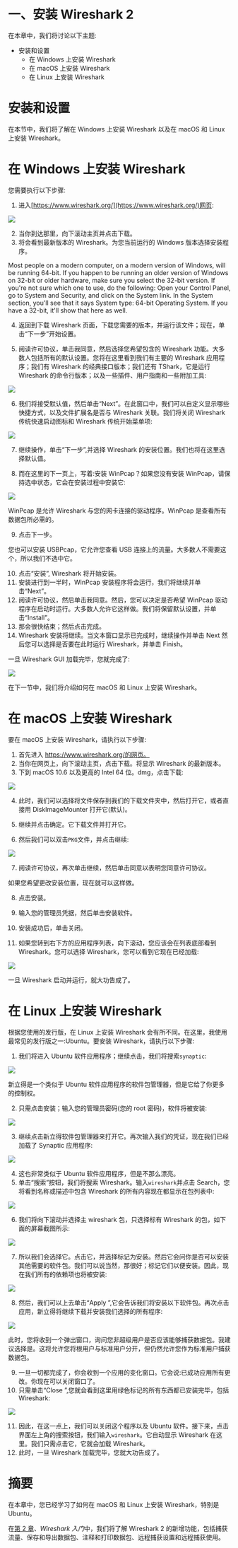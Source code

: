 # 一、安装 Wireshark 2

在本章中，我们将讨论以下主题:

*   安装和设置
    *   在 Windows 上安装 Wireshark
    *   在 macOS 上安装 Wireshark
    *   在 Linux 上安装 Wireshark

# 安装和设置

在本节中，我们将了解在 Windows 上安装 Wireshark 以及在 macOS 和 Linux 上安装 Wireshark。

# 在 Windows 上安装 Wireshark

您需要执行以下步骤:

1.  进入[https://www.wireshark.org/](https://www.wireshark.org/)网页:

![](Images/74ac8739-0f81-48c4-ade8-d1f1135a88f7.png)

2.  当你到达那里，向下滚动主页并点击下载。
3.  将会看到最新版本的 Wireshark。为您当前运行的 Windows 版本选择安装程序。

Most people on a modern computer, on a modern version of Windows, will be running 64-bit.
If you happen to be running an older version of Windows on 32-bit or older hardware, make sure you select the 32-bit version. If you're not sure which one to use, do the following:
Open your Control Panel, go to System and Security, and click on the System link. In the System section, you'll see that it says System type: 64-bit Operating System. If you have a 32-bit, it'll show that here as well.

4.  返回到下载 Wireshark 页面，下载您需要的版本，并运行该文件；现在，单击“下一步”开始设置。

5.  阅读许可协议，单击我同意，然后选择您希望包含的 Wireshark 功能。大多数人包括所有的默认设置。您将在这里看到我们有主要的 Wireshark 应用程序；我们有 Wireshark 的经典接口版本；我们还有 TShark，它是运行 Wireshark 的命令行版本；以及一些插件、用户指南和一些附加工具:

![](Images/7a46ab56-17f6-44ef-b9e0-b1d66c696599.png)

6.  我们将接受默认值，然后单击“Next”。在此窗口中，我们可以自定义显示哪些快捷方式，以及文件扩展名是否与 Wireshark 关联。我们将关闭 Wireshark 传统快速启动图标和 Wireshark 传统开始菜单项:

![](Images/2f8d500c-f78d-43f4-abbd-9f17168815be.png)

7.  继续操作，单击“下一步”,并选择 Wireshark 的安装位置。我们也将在这里选择默认值。

8.  而在这里的下一页上，写着:安装 WinPcap？如果您没有安装 WinPcap，请保持选中状态，它会在安装过程中安装它:

![](Images/aa59f7fb-0006-454d-aa41-5a39270bbbf0.png)

WinPcap 是允许 Wireshark 与您的网卡连接的驱动程序。WinPcap 是查看所有数据包所必需的。

9.  点击下一步。

您也可以安装 USBPcap，它允许您查看 USB 连接上的流量。大多数人不需要这个，所以我们不选中它。

10.  点击“安装”, Wireshark 将开始安装。
11.  安装进行到一半时，WinPcap 安装程序将会运行，我们将继续并单击“Next”。
12.  阅读许可协议，然后单击我同意。然后，您可以决定是否希望 WinPcap 驱动程序在启动时运行。大多数人允许它这样做。我们将保留默认设置，并单击“Install”。
13.  那会很快结束；然后点击完成。
14.  Wireshark 安装将继续。当文本窗口显示已完成时，继续操作并单击 Next 然后您可以选择是否要在此时运行 Wireshark，并单击 Finish。

一旦 Wireshark GUI 加载完毕，您就完成了:

![](Images/0c645395-d85e-43c5-8a19-2becadc1f803.png)

在下一节中，我们将介绍如何在 macOS 和 Linux 上安装 Wireshark。

# 在 macOS 上安装 Wireshark

要在 macOS 上安装 Wireshark，请执行以下步骤:

1.  首先进入 https://www.wireshark.org/的网页。
2.  当你在网页上，向下滚动主页，点击下载。将显示 Wireshark 的最新版本。
3.  下到 macOS 10.6 以及更高的 Intel 64 位。dmg，点击下载:

![](Images/0700517d-05f1-448d-99a5-01ba2f2f25ef.png)

4.  此时，我们可以选择将文件保存到我们的下载文件夹中，然后打开它，或者直接用 DiskImageMounter 打开它(默认)。
5.  继续并点击确定。它下载文件并打开它。

6.  然后我们可以双击`PKG`文件，并点击继续:

![](Images/5211194c-31df-4916-afbc-51398fc5bfcf.png)

7.  阅读许可协议，再次单击继续，然后单击同意以表明您同意许可协议。

如果您希望更改安装位置，现在就可以这样做。

8.  点击安装。
9.  输入您的管理员凭据，然后单击安装软件。
10.  安装成功后，单击关闭。

11.  如果您转到右下方的应用程序列表，向下滚动，您应该会在列表底部看到 Wireshark。您可以选择 Wireshark，您可以看到它现在已经加载:

![](Images/cb830de1-eb34-4583-9f51-673fb7d23e0b.png)

一旦 Wireshark 启动并运行，就大功告成了。

# 在 Linux 上安装 Wireshark

根据您使用的发行版，在 Linux 上安装 Wireshark 会有所不同。在这里，我使用最常见的发行版之一:Ubuntu。要安装 Wireshark，请执行以下步骤:

1.  我们将进入 Ubuntu 软件应用程序；继续点击，我们将搜索`synaptic`:

![](Images/0538acfa-61a4-448c-bb6e-43c45a0bac7f.png)

新立得是一个类似于 Ubuntu 软件应用程序的软件包管理器，但是它给了你更多的控制权。

2.  只需点击安装；输入您的管理员密码(您的 root 密码)，软件将被安装:

![](Images/72c2c9e1-9985-41fa-a1ef-0165f355a685.png)

3.  继续点击新立得软件包管理器来打开它。再次输入我们的凭证，现在我们已经加载了 Synaptic 应用程序:

![](Images/ebdf66df-ccdf-4372-881b-9f8a5e84eba0.png)

4.  这也非常类似于 Ubuntu 软件应用程序，但是不那么漂亮。
5.  单击“搜索”按钮，我们将搜索 Wireshark。输入`wireshark`并点击 Search，您将看到名称或描述中包含 Wireshark 的所有内容现在都显示在包列表中:

![](Images/a1aa5552-c96f-4808-bcc7-865f2a3ca209.png)

6.  我们将向下滚动并选择主 wireshark 包，只选择标有 Wireshark 的包，如下面的屏幕截图所示:

![](Images/34ed06fb-0bdd-4789-9c3d-d5cf86e1c2a1.png)

7.  所以我们会选择它。点击它，并选择标记为安装。然后它会问你是否可以安装其他需要的软件包。我们可以说当然，那很好；标记它们以便安装。因此，现在我们所有的依赖项也将被安装:

![](Images/b1310a38-f9d2-407c-a354-2f458ab5d131.png)

8.  然后，我们可以上去单击“Apply ”,它会告诉我们将安装以下软件包。再次点击应用，新立得将继续下载并安装我们选择的所有程序:

![](Images/06a28fe2-a7dc-4cd1-8a2d-d447cf3b7ab6.png)

此时，您将收到一个弹出窗口，询问您非超级用户是否应该能够捕获数据包。我建议选择是。这将允许您将根用户与标准用户分开，但仍然允许您作为标准用户捕获数据包。

9.  一旦一切都完成了，你会收到一个应用的变化窗口。它会说:已成功应用所有更改。你现在可以关闭窗口了。
10.  只需单击“Close ”,您就会看到这里用绿色标记的所有东西都已安装完毕，包括 Wireshark:

![](Images/b298809f-8777-46a3-b50a-60238a369f3c.png)

11.  因此，在这一点上，我们可以关闭这个程序以及 Ubuntu 软件。接下来，点击界面左上角的搜索按钮，我们输入`wireshark`。它自动显示 Wireshark 在这里。我们只需点击它，它就会加载 Wireshark。
12.  此时，一旦 Wireshark 加载完毕，您就大功告成了。

# 摘要

在本章中，您已经学习了如何在 macOS 和 Linux 上安装 Wireshark，特别是 Ubuntu。

在[第 2 章](6d5589f2-aa9f-4a38-bd79-14254d2d33fe.xhtml)、*Wireshark 入门*中，我们将了解 Wireshark 2 的新增功能，包括捕获流量、保存和导出数据包、注释和打印数据包、远程捕获设置和远程捕获使用。